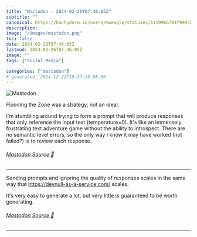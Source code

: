 ```yaml
---
title: "Mastodon - 2024-02-26T07:46:05Z"
subtitle: ""
canonical: https://hachyderm.io/users/mweagle/statuses/111996670179993242
description:
image: "/images/mastodon.png"
toc: false
date: 2024-02-26T07:46:05Z
lastmod: 2024-02-26T07:46:05Z
image: ""
tags: ["Social Media"]

categories: ["mastodon"]
# generated: 2024-12-22T19:57:25-08:00
---
```

![Mastodon](/images/mastodon.png)

<p>Flooding the Zone was a strategy, not an ideal.</p><p>I&#39;m stumbling around trying to form a prompt that will produce responses that only reference the input text (temperature=0). It&#39;s like an immensely frustrating text adventure game without the ability to introspect. There are no semantic level errors, so the only way I know it may have worked (not failed?) is to review each response.</p>


###### [Mastodon Source 🐘](https://hachyderm.io/@mweagle/111996670179993242)

___

<p>Sending prompts and ignoring the quality of responses scales in the same way that <a href="https://devnull-as-a-service.com/" target="_blank" rel="nofollow noopener noreferrer" translate="no"><span class="invisible">https://</span><span class="">devnull-as-a-service.com/</span><span class="invisible"></span></a> scales. </p><p>It&#39;s very easy to generate a lot, but very little is guaranteed to be worth generating.</p>


###### [Mastodon Source 🐘](https://hachyderm.io/@mweagle/111996711379076569)

___
